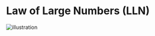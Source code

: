 # Law of Large Numbers (LLN)

![illustration](https://github.com/gabriellegall/Python_Portfolio/blob/main/images/image2.gif?raw=true)
